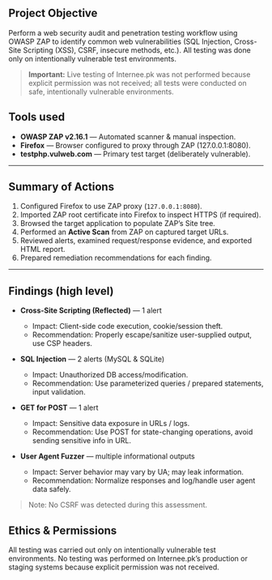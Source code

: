 ## Project Objective
Perform a web security audit and penetration testing workflow using OWASP ZAP to identify common web vulnerabilities (SQL Injection, Cross-Site Scripting (XSS), CSRF, insecure methods, etc.). All testing was done only on intentionally vulnerable test environments.

> **Important:** Live testing of Internee.pk was not performed because explicit permission was not received; all tests were conducted on safe, intentionally vulnerable environments.

## Tools used
- **OWASP ZAP v2.16.1** — Automated scanner & manual inspection.  
- **Firefox** — Browser configured to proxy through ZAP (127.0.0.1:8080).  
- **testphp.vulweb.com** — Primary test target (deliberately vulnerable).  

---

## Summary of Actions
1. Configured Firefox to use ZAP proxy (`127.0.0.1:8080`).  
2. Imported ZAP root certificate into Firefox to inspect HTTPS (if required).  
3. Browsed the target application to populate ZAP’s Site tree.  
4. Performed an **Active Scan** from ZAP on captured target URLs.  
5. Reviewed alerts, examined request/response evidence, and exported HTML report.  
6. Prepared remediation recommendations for each finding.

---

## Findings (high level)
- **Cross-Site Scripting (Reflected)** — 1 alert  
  - Impact: Client-side code execution, cookie/session theft.  
  - Recommendation: Properly escape/sanitize user-supplied output, use CSP headers.

- **SQL Injection** — 2 alerts (MySQL & SQLite)  
  - Impact: Unauthorized DB access/modification.  
  - Recommendation: Use parameterized queries / prepared statements, input validation.

- **GET for POST** — 1 alert  
  - Impact: Sensitive data exposure in URLs / logs.  
  - Recommendation: Use POST for state-changing operations, avoid sending sensitive info in URL.

- **User Agent Fuzzer** — multiple informational outputs  
  - Impact: Server behavior may vary by UA; may leak information.  
  - Recommendation: Normalize responses and log/handle user agent data safely.

> Note: No CSRF was detected during this assessment.

## Ethics & Permissions
All testing was carried out only on intentionally vulnerable test environments. No testing was performed on Internee.pk’s production or staging systems because explicit permission was not received.

